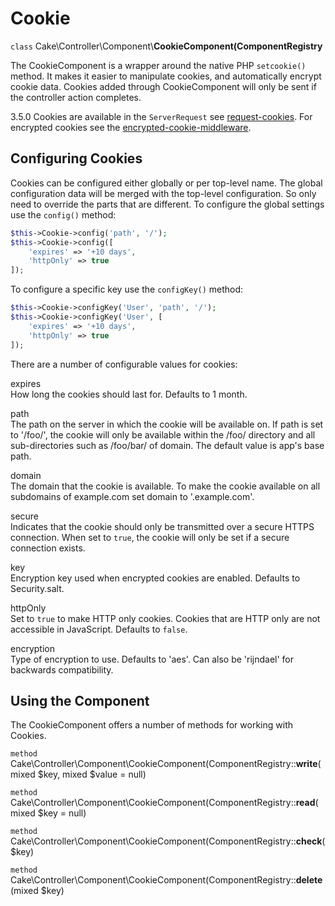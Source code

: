 # Cookie

`class` Cake\\Controller\\Component\\**CookieComponent(ComponentRegistry**

The CookieComponent is a wrapper around the native PHP `setcookie()` method. It
makes it easier to manipulate cookies, and automatically encrypt cookie data.
Cookies added through CookieComponent will only be sent if the controller action
completes.

<div class="deprecated">

3.5.0
Cookies are available in the `ServerRequest` see [request-cookies](#request-cookies).
For encrypted cookies see the [encrypted-cookie-middleware](#encrypted-cookie-middleware).

</div>

## Configuring Cookies

Cookies can be configured either globally or per top-level name. The global
configuration data will be merged with the top-level configuration. So only need
to override the parts that are different. To configure the global settings use
the `config()` method:

``` php
$this->Cookie->config('path', '/');
$this->Cookie->config([
    'expires' => '+10 days',
    'httpOnly' => true
]);
```

To configure a specific key use the `configKey()` method:

``` php
$this->Cookie->configKey('User', 'path', '/');
$this->Cookie->configKey('User', [
    'expires' => '+10 days',
    'httpOnly' => true
]);
```

There are a number of configurable values for cookies:

expires  
How long the cookies should last for. Defaults to 1 month.

path  
The path on the server in which the cookie will be available on.
If path is set to '/foo/', the cookie will only be available within the
/foo/ directory and all sub-directories such as /foo/bar/ of domain.
The default value is app's base path.

domain  
The domain that the cookie is available. To make the cookie
available on all subdomains of example.com set domain to '.example.com'.

secure  
Indicates that the cookie should only be transmitted over a secure HTTPS
connection. When set to `true`, the cookie will only be set if a
secure connection exists.

key  
Encryption key used when encrypted cookies are enabled. Defaults to Security.salt.

httpOnly  
Set to `true` to make HTTP only cookies. Cookies that are HTTP only
are not accessible in JavaScript. Defaults to `false`.

encryption  
Type of encryption to use. Defaults to 'aes'. Can also be 'rijndael' for
backwards compatibility.

## Using the Component

The CookieComponent offers a number of methods for working with Cookies.

`method` Cake\\Controller\\Component\\CookieComponent(ComponentRegistry::**write**(mixed $key, mixed $value = null)

`method` Cake\\Controller\\Component\\CookieComponent(ComponentRegistry::**read**(mixed $key = null)

`method` Cake\\Controller\\Component\\CookieComponent(ComponentRegistry::**check**($key)

`method` Cake\\Controller\\Component\\CookieComponent(ComponentRegistry::**delete**(mixed $key)
